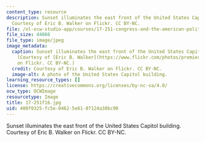 ```yaml
---
content_type: resource
description: Sunset illuminates the east front of the United States Capitol building.
  Courtesy of Eric B. Walker on Flickr. CC BY-NC.
file: /ol-ocw-studio-app/courses/17-251-congress-and-the-american-political-system-i-fall-2016/400f0325fc5e04625e6107124a38bc90_17-251f16.jpg
file_size: 44866
file_type: image/jpeg
image_metadata:
  caption: Sunset illuminates the east front of the United States Capitol building.
    (Courtesy of [Eric B. Walker](https://www.flickr.com/photos/premierehdr/8749459428/)
    on Flickr. CC BY-NC.)
  credit: Courtesy of Eric B. Walker on Flickr. CC BY-NC.
  image-alt: A photo of the United States Capitol building.
learning_resource_types: []
license: https://creativecommons.org/licenses/by-nc-sa/4.0/
ocw_type: OCWImage
resourcetype: Image
title: 17-251f16.jpg
uid: 400f0325-fc5e-0462-5e61-07124a38bc90
---
```

Sunset illuminates the east front of the United States Capitol building. Courtesy of Eric B. Walker on Flickr. CC BY-NC.